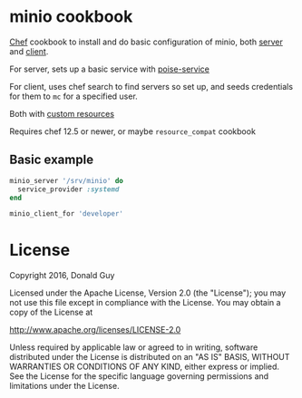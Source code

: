 # minio cookbook

[Chef](https://chef.io) cookbook to install and do basic configuration of minio, both
[server](https://github.com/minio/minio) and
[client](https://github.com/minio/mc).

For server, sets up a basic service with
[poise-service](https://github.com/poise/poise-service)

For client, uses chef search to find servers so set up, and seeds credentials
for them to `mc` for a specified user.

Both with [custom
resources](https://docs.chef.io/custom_resources.html)

Requires chef 12.5 or newer, or maybe `resource_compat` cookbook

## Basic example

```ruby
minio_server '/srv/minio' do
  service_provider :systemd
end

minio_client_for 'developer'
```

# License

Copyright 2016, Donald Guy

Licensed under the Apache License, Version 2.0 (the "License"); you may not use
this file except in compliance with the License. You may obtain a copy of the
License at

http://www.apache.org/licenses/LICENSE-2.0

Unless required by applicable law or agreed to in writing, software distributed
under the License is distributed on an "AS IS" BASIS, WITHOUT WARRANTIES OR
CONDITIONS OF ANY KIND, either express or implied. See the License for the
specific language governing permissions and limitations under the License.
